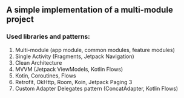 ## A simple implementation of a multi-module project

### Used libraries and patterns:

1. Multi-module (app module, common modules, feature modules)
2. Single Activity (Fragments, Jetpack Navigation)
3. Clean Architecture
4. MVVM (Jetpack ViewModels, Kotlin Flows)
5. Kotin, Coroutines, Flows
6. Retrofit, OkHttp, Room, Koin, Jetpack Paging 3
7. Custom Adapter Delegates pattern (ConcatAdapter, Kotlin Flows)